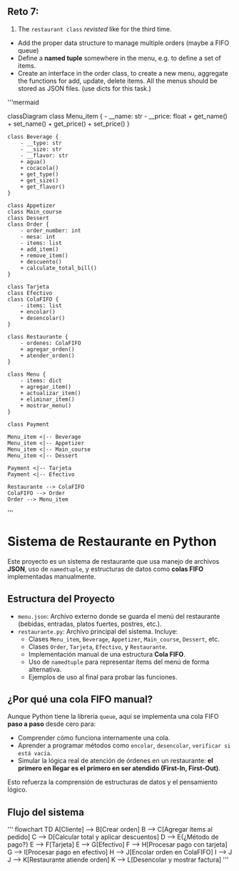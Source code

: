 ## Reto 7: 
1. The `restaurant class` *revisted* like for the third time. 
  + Add the proper data structure to manage multiple orders (maybe a FIFO queue)
  + Define a **named tuple** somewhere in the menu, e.g. to define a set of items.
  + Create an interface in the order class, to create a new menu, aggregate the functions for add, update, delete items. All the menus should be stored as JSON files. (use dicts for this task.)

'''mermaid

classDiagram
    class Menu_item {
        - __name: str
        - __price: float
        + get_name()
        + set_name()
        + get_price()
        + set_price()
    }

    class Beverage {
        - __type: str
        - __size: str
        - __flavor: str
        + agua()
        + cocacola()
        + get_type()
        + get_size()
        + get_flavor()
    }

    class Appetizer
    class Main_course
    class Dessert
    class Order {
        - order_number: int
        - mesa: int
        - items: list
        + add_item()
        + remove_item()
        + descuento()
        + calculate_total_bill()
    }

    class Tarjeta
    class Efectivo
    class ColaFIFO {
        - items: list
        + encolar()
        + desencolar()
    }

    class Restaurante {
        - ordenes: ColaFIFO
        + agregar_orden()
        + atender_orden()
    }

    class Menu {
        - items: dict
        + agregar_item()
        + actualizar_item()
        + eliminar_item()
        + mostrar_menu()
    }

    class Payment

    Menu_item <|-- Beverage
    Menu_item <|-- Appetizer
    Menu_item <|-- Main_course
    Menu_item <|-- Dessert

    Payment <|-- Tarjeta
    Payment <|-- Efectivo

    Restaurante --> ColaFIFO
    ColaFIFO --> Order
    Order --> Menu_item
'''

# Sistema de Restaurante en Python

Este proyecto es un sistema de restaurante que usa  manejo de archivos **JSON**, uso de `namedtuple`, y estructuras de datos como **colas FIFO** implementadas manualmente.


## Estructura del Proyecto

- `menu.json`: Archivo externo donde se guarda el menú del restaurante (bebidas, entradas, platos fuertes, postres, etc.).
- `restaurante.py`: Archivo principal del sistema. Incluye:
  - Clases `Menu_item`, `Beverage`, `Appetizer`, `Main_course`, `Dessert`, etc.
  - Clases `Order`, `Tarjeta`, `Efectivo`, y `Restaurante`.
  - Implementación manual de una estructura **Cola FIFO**.
  - Uso de `namedtuple` para representar ítems del menú de forma alternativa.
  - Ejemplos de uso al final para probar las funciones.


## ¿Por qué una cola FIFO manual?

Aunque Python tiene la librería `queue`, aquí se implementa una cola FIFO **paso a paso** desde cero para:

- Comprender cómo funciona internamente una cola.
- Aprender a programar métodos como `encolar`, `desencolar`, `verificar si está vacía`.
- Simular la lógica real de atención de órdenes en un restaurante: **el primero en llegar es el primero en ser atendido (First-In, First-Out)**.

Esto refuerza la comprensión de estructuras de datos y el pensamiento lógico.

    
## Flujo del sistema
'''
flowchart TD
    A[Cliente] --> B[Crear orden]
    B --> C[Agregar ítems al pedido]
    C --> D[Calcular total y aplicar descuentos]
    D --> E{¿Método de pago?}
    E --> F[Tarjeta]
    E --> G[Efectivo]
    F --> H[Procesar pago con tarjeta]
    G --> I[Procesar pago en efectivo]
    H --> J[Encolar orden en ColaFIFO]
    I --> J
    J --> K[Restaurante atiende orden]
    K --> L[Desencolar y mostrar factura]
    '''
